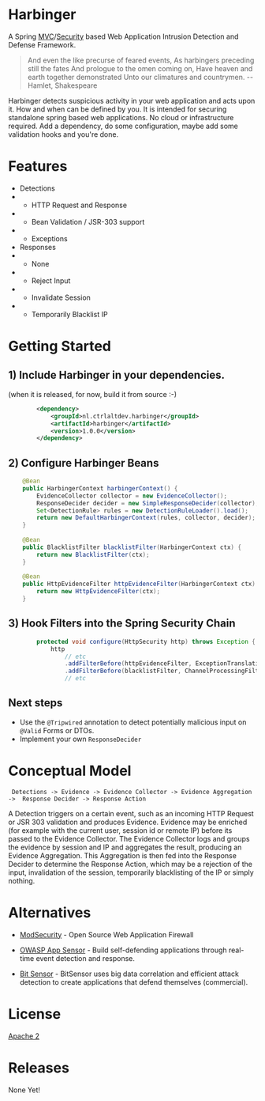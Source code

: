 # Harbinger

A Spring [MVC](http://projects.spring.io/spring-framework/)/[Security](http://projects.spring.io/spring-security/) based Web Application Intrusion Detection and Defense Framework.

> And even the like precurse of feared events, As harbingers preceding still the fates And prologue to the omen coming on, Have heaven and earth together demonstrated Unto our climatures and countrymen. -- Hamlet, Shakespeare

Harbinger detects suspicious activity in your web application and acts upon it. How and when can be defined by you.
It is intended for securing standalone spring based web applications. No cloud or infrastructure required.
Add a dependency, do some configuration, maybe add some validation hooks and you're done.  

# Features

* Detections
* * HTTP Request and Response
* * Bean Validation / JSR-303 support
* * Exceptions
* Responses
* * None
* * Reject Input
* * Invalidate Session
* * Temporarily Blacklist IP 

# Getting Started

## 1) Include Harbinger in your dependencies.

(when it is released, for now, build it from source :-)

```xml
        <dependency>
            <groupId>nl.ctrlaltdev.harbinger</groupId>
            <artifactId>harbinger</artifactId>
            <version>1.0.0</version>
        </dependency>
```

## 2) Configure Harbinger Beans

```java
    @Bean
    public HarbingerContext harbingerContext() {
        EvidenceCollector collector = new EvidenceCollector();
        ResponseDecider decider = new SimpleResponseDecider(collector);
        Set<DetectionRule> rules = new DetectionRuleLoader().load();
        return new DefaultHarbingerContext(rules, collector, decider);
    }
    
    @Bean
    public BlacklistFilter blacklistFilter(HarbingerContext ctx) {
        return new BlacklistFilter(ctx);
    }
    
    @Bean
    public HttpEvidenceFilter httpEvidenceFilter(HarbingerContext ctx) {
        return new HttpEvidenceFilter(ctx);
    }
```

## 3) Hook Filters into the Spring Security Chain

```java
        protected void configure(HttpSecurity http) throws Exception {
            http
                // etc
                .addFilterBefore(httpEvidenceFilter, ExceptionTranslationFilter.class) 
                .addFilterBefore(blacklistFilter, ChannelProcessingFilter.class)
                // etc
```

## Next steps

* Use the `@Tripwired` annotation to detect potentially malicious input on `@Valid` Forms or DTOs.
* Implement your own `ResponseDecider`

# Conceptual Model

```
 Detections -> Evidence -> Evidence Collector -> Evidence Aggregation ->  Response Decider -> Response Action
```

A Detection triggers on a certain event, such as an incoming HTTP Request or JSR 303 validation and produces Evidence.
Evidence may be enriched (for example with the current user, session id or remote IP) before its passed to the Evidence Collector.
The Evidence Collector logs and groups the evidence by session and IP and aggregates the result, producing an Evidence Aggregation.
This Aggregation is then fed into the Response Decider to determine the Response Action, which may be a rejection of the input, invalidation of the session, temporarily blacklisting of the IP or simply nothing. 

# Alternatives

* [ModSecurity](https://www.modsecurity.org/) - Open Source Web Application Firewall

* [OWASP App Sensor](https://www.owasp.org/index.php/OWASP_AppSensor_Project) - Build self-defending applications through real-time event detection and response.

* [Bit Sensor](https://bitsensor.io/) - BitSensor uses big data correlation and efficient attack detection to create applications that defend themselves (commercial).

# License

[Apache 2](http://www.apache.org/licenses/LICENSE-2.0)

# Releases

None Yet!
	